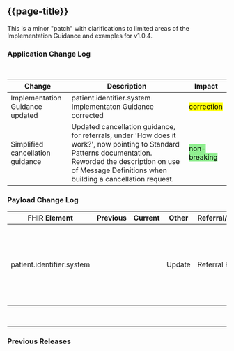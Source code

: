 ## {{page-title}}
This is a minor "patch" with clarifications to limited areas of the Implementation Guidance and examples for v1.0.4.

### Application Change Log


<br>


| Change                                    | Description                                     | Impact                                                                  | 
|-------------------------------------------|-------------------------------------------------|-------------------------------------------------------------------------|
| Implementation Guidance updated  | patient.identifier.system Implementaton Guidance corrected |  <mark style="background-color: Yellow">correction</mark>  |
| Simplified cancellation guidance   | Updated cancellation guidance, for referrals, under 'How does it work?', now pointing to Standard Patterns documentation. Reworded the description on use of Message Definitions when building a cancellation request. |   <mark style="background-color: LightGreen">non-breaking</mark>  |



### Payload Change Log


| FHIR Element                                         | Previous | Current    | Other   | Referral/Booking | Rationale                                                                                       |  Impact  |
|------------------------------------------------------|----------|------------|---------|------------------|-------------------------------------------------------------------------------------------------|----------|
| patient.identifier.system |          |            | Update        | Referral Request         |patient.identifier.system Implementation Guidance value corrected from incorrect link text to This SHOULD be populated with the namespace for the Identifier  |   <mark style="background-color: Yellow">correction</mark>  |   

<br>
<hr>

### Previous Releases